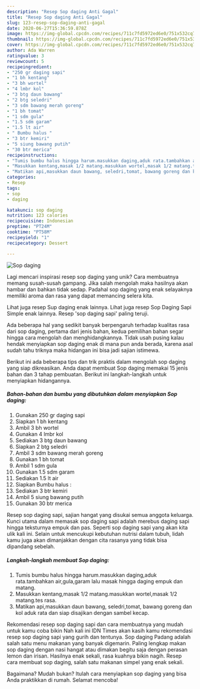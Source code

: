 ```yaml
---
description: "Resep Sop daging Anti Gagal"
title: "Resep Sop daging Anti Gagal"
slug: 123-resep-sop-daging-anti-gagal
date: 2020-06-27T15:36:59.878Z
image: https://img-global.cpcdn.com/recipes/711c7fd5972ed6e0/751x532cq70/sop-daging-foto-resep-utama.jpg
thumbnail: https://img-global.cpcdn.com/recipes/711c7fd5972ed6e0/751x532cq70/sop-daging-foto-resep-utama.jpg
cover: https://img-global.cpcdn.com/recipes/711c7fd5972ed6e0/751x532cq70/sop-daging-foto-resep-utama.jpg
author: Ada Warren
ratingvalue: 3
reviewcount: 5
recipeingredient:
- "250 gr daging sapi"
- "1 bh kentang"
- "3 bh wortel"
- "4 lmbr kol"
- "3 btg daun bawang"
- "2 btg seledri"
- "3 sdm bawang merah goreng"
- "1 bh tomat"
- "1 sdm gula"
- "1.5 sdm garam"
- "1.5 lt air"
- " Bumbu halus "
- "3 btr kemiri"
- "5 siung bawang putih"
- "30 btr merica"
recipeinstructions:
- "Tumis bumbu halus hingga harum.masukkan daging,aduk rata.tambahkan air,gula,garam lalu masak hingga daging empuk dan matang."
- "Masukkan kentang,masak 1/2 matang.masukkan wortel,masak 1/2 matang.tes rasa."
- "Matikan api,masukkan daun bawang, seledri,tomat, bawang goreng dan kol aduk rata dan siap disajikan dengan sambel kecap."
categories:
- Resep
tags:
- sop
- daging

katakunci: sop daging 
nutrition: 123 calories
recipecuisine: Indonesian
preptime: "PT24M"
cooktime: "PT58M"
recipeyield: "1"
recipecategory: Dessert

---
```



![Sop daging](https://img-global.cpcdn.com/recipes/711c7fd5972ed6e0/751x532cq70/sop-daging-foto-resep-utama.jpg)

Lagi mencari inspirasi resep sop daging yang unik? Cara membuatnya memang susah-susah gampang. Jika salah mengolah maka hasilnya akan hambar dan bahkan tidak sedap. Padahal sop daging yang enak selayaknya memiliki aroma dan rasa yang dapat memancing selera kita.

Lihat juga resep Sup daging enak lainnya. Lihat juga resep Sop Daging Sapi Simple enak lainnya. Resep &#39;sop daging sapi&#39; paling teruji.

Ada beberapa hal yang sedikit banyak berpengaruh terhadap kualitas rasa dari sop daging, pertama dari jenis bahan, kedua pemilihan bahan segar hingga cara mengolah dan menghidangkannya. Tidak usah pusing kalau hendak menyiapkan sop daging enak di mana pun anda berada, karena asal sudah tahu triknya maka hidangan ini bisa jadi sajian istimewa.


Berikut ini ada beberapa tips dan trik praktis dalam mengolah sop daging yang siap dikreasikan. Anda dapat membuat Sop daging memakai 15 jenis bahan dan 3 tahap pembuatan. Berikut ini langkah-langkah untuk menyiapkan hidangannya.

<!--inarticleads1-->

##### Bahan-bahan dan bumbu yang dibutuhkan dalam menyiapkan Sop daging:

1. Gunakan 250 gr daging sapi
1. Siapkan 1 bh kentang
1. Ambil 3 bh wortel
1. Gunakan 4 lmbr kol
1. Sediakan 3 btg daun bawang
1. Siapkan 2 btg seledri
1. Ambil 3 sdm bawang merah goreng
1. Gunakan 1 bh tomat
1. Ambil 1 sdm gula
1. Gunakan 1.5 sdm garam
1. Sediakan 1.5 lt air
1. Siapkan  Bumbu halus :
1. Sediakan 3 btr kemiri
1. Ambil 5 siung bawang putih
1. Gunakan 30 btr merica


Resep sop daging sapi, sajian hangat yang disukai semua anggota keluarga. Kunci utama dalam memasak sop daging sapi adalah merebus daging sapi hingga teksturnya empuk dan pas. Seperti sop daging sapi yang akan kita ulik kali ini. Selain untuk mencukupi kebutuhan nutrisi dalam tubuh, lidah kamu juga akan dimanjakkan dengan cita rasanya yang tidak bisa dipandang sebelah. 

<!--inarticleads2-->

##### Langkah-langkah membuat Sop daging:

1. Tumis bumbu halus hingga harum.masukkan daging,aduk rata.tambahkan air,gula,garam lalu masak hingga daging empuk dan matang.
1. Masukkan kentang,masak 1/2 matang.masukkan wortel,masak 1/2 matang.tes rasa.
1. Matikan api,masukkan daun bawang, seledri,tomat, bawang goreng dan kol aduk rata dan siap disajikan dengan sambel kecap.


Rekomendasi resep sop daging sapi dan cara membuatnya yang mudah untuk kamu coba bikin Nah kali ini IDN Times akan kasih kamu rekomendasi resep sop daging sapi yang gurih dan tentunya. Sop daging Padang adalah salah satu menu makanan yang banyak digemarin. Paling lengkap makan sop daging dengan nasi hangat atau dimakan begitu saja dengan perasan lemon dan irisan. Hasilnya enak sekali, rasa kuahnya bikin nagih. Resep cara membuat sop daging, salah satu makanan simpel yang enak sekali. 

Bagaimana? Mudah bukan? Itulah cara menyiapkan sop daging yang bisa Anda praktikkan di rumah. Selamat mencoba!
